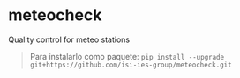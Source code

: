 # meteocheck
Quality control for meteo stations
> Para instalarlo como paquete: `pip install --upgrade git+https://github.com/isi-ies-group/meteocheck.git`
